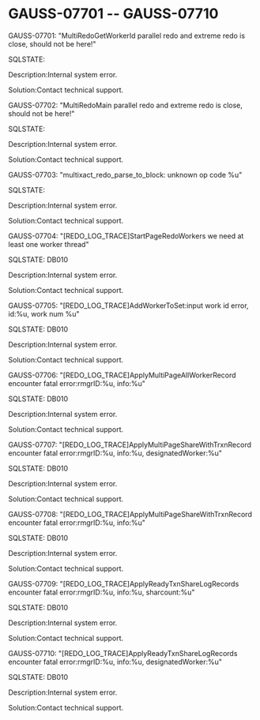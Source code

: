 # GAUSS-07701 -- GAUSS-07710<a name="EN-US_TOPIC_0000001242059103"></a>

GAUSS-07701: "MultiRedoGetWorkerId parallel redo and extreme redo is close, should not be here!"

SQLSTATE:

Description:Internal system error.

Solution:Contact technical support.

GAUSS-07702: "MultiRedoMain parallel redo and extreme redo is close, should not be here!"

SQLSTATE:

Description:Internal system error.

Solution:Contact technical support.

GAUSS-07703: "multixact\_redo\_parse\_to\_block: unknown op code %u"

SQLSTATE:

Description:Internal system error.

Solution:Contact technical support.

GAUSS-07704: "\[REDO\_LOG\_TRACE\]StartPageRedoWorkers we need at least one worker thread"

SQLSTATE: DB010

Description:Internal system error.

Solution:Contact technical support.

GAUSS-07705: "\[REDO\_LOG\_TRACE\]AddWorkerToSet:input work id error, id:%u, work num %u"

SQLSTATE: DB010

Description:Internal system error.

Solution:Contact technical support.

GAUSS-07706: "\[REDO\_LOG\_TRACE\]ApplyMultiPageAllWorkerRecord encounter fatal error:rmgrID:%u, info:%u"

SQLSTATE: DB010

Description:Internal system error.

Solution:Contact technical support.

GAUSS-07707: "\[REDO\_LOG\_TRACE\]ApplyMultiPageShareWithTrxnRecord encounter fatal error:rmgrID:%u, info:%u, designatedWorker:%u"

SQLSTATE: DB010

Description:Internal system error.

Solution:Contact technical support.

GAUSS-07708: "\[REDO\_LOG\_TRACE\]ApplyMultiPageShareWithTrxnRecord encounter fatal error:rmgrID:%u, info:%u"

SQLSTATE: DB010

Description:Internal system error.

Solution:Contact technical support.

GAUSS-07709: "\[REDO\_LOG\_TRACE\]ApplyReadyTxnShareLogRecords encounter fatal error:rmgrID:%u, info:%u, sharcount:%u"

SQLSTATE: DB010

Description:Internal system error.

Solution:Contact technical support.

GAUSS-07710: "\[REDO\_LOG\_TRACE\]ApplyReadyTxnShareLogRecords encounter fatal error:rmgrID:%u, info:%u, designatedWorker:%u"

SQLSTATE: DB010

Description:Internal system error.

Solution:Contact technical support.

